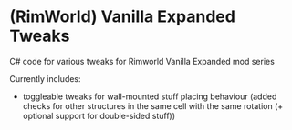 # (RimWorld) Vanilla Expanded Tweaks

C# code for various tweaks for Rimworld Vanilla Expanded mod series

Currently includes: 
- toggleable tweaks for wall-mounted stuff placing behaviour (added checks for other structures in the same cell with the same rotation (+ optional support for double-sided stuff))